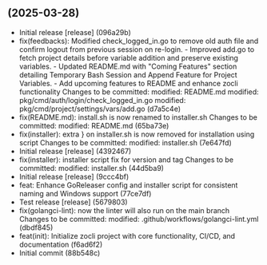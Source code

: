 ##  (2025-03-28)

* Initial release [release] (096a29b)
* fix(feedbacks): Modified check_logged_in.go to remove old auth file and confirm logout from previous session on re-login. - Improved add.go to fetch project details before variable addition and preserve existing variables. - Updated README.md with "Coming Features" section detailing Temporary Bash Session and Append Feature for Project Variables. - Add upcoming features to README and enhance zocli functionality Changes to be committed:       modified:   README.md       modified:   pkg/cmd/auth/login/check_logged_in.go       modified:   pkg/cmd/project/settings/vars/add.go (d7a5c4e)
* fix(README.md): install.sh is now renamed to installer.sh Changes to be committed:       modified:   README.md (65ba73e)
* fix(installer): extra } on installer.sh is now removed for installation using script Changes to be committed:       modified:   installer.sh (7e647fd)
* Initial release [release] (4392467)
* fix(installer): installer script fix for version and tag Changes to be committed:       modified:   installer.sh (44d5ba9)
* Initial release [release] (9ccc4bf)
* feat: Enhance GoReleaser config and installer script for consistent naming and Windows support (77ce7df)
* Test release [release] (5679803)
* fix(golangci-lint): now the linter will also run on the main branch Changes to be committed:       modified:   .github/workflows/golangci-lint.yml (dbdf845)
* feat(init): Initialize zocli project with core functionality, CI/CD, and documentation (f6ad6f2)
* Initial commit (88b548c)

